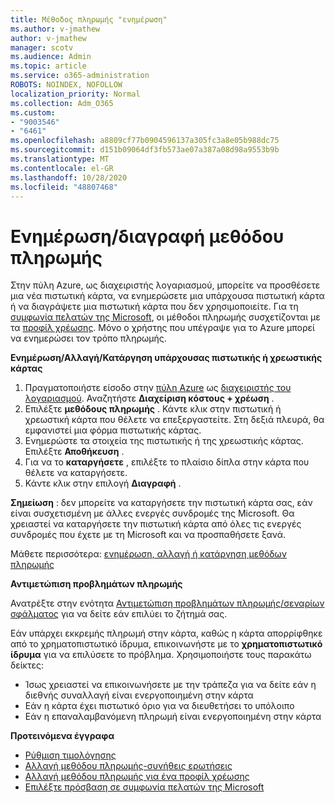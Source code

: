 ```yaml
---
title: Μέθοδος πληρωμής "ενημέρωση"
ms.author: v-jmathew
author: v-jmathew
manager: scotv
ms.audience: Admin
ms.topic: article
ms.service: o365-administration
ROBOTS: NOINDEX, NOFOLLOW
localization_priority: Normal
ms.collection: Adm_O365
ms.custom:
- "9003546"
- "6461"
ms.openlocfilehash: a8809cf77b0904596137a305fc3a8e05b988dc75
ms.sourcegitcommit: d151b09064df3fb573ae07a387a08d98a9553b9b
ms.translationtype: MT
ms.contentlocale: el-GR
ms.lasthandoff: 10/28/2020
ms.locfileid: "48807468"
---
```

# <a name="updatedelete-payment-method"></a>Ενημέρωση/διαγραφή μεθόδου πληρωμής

Στην πύλη Azure, ως διαχειριστής λογαριασμού, μπορείτε να προσθέσετε μια νέα πιστωτική κάρτα, να ενημερώσετε μια υπάρχουσα πιστωτική κάρτα ή να διαγράψετε μια πιστωτική κάρτα που δεν χρησιμοποιείτε. Για τη [συμφωνία πελατών της Microsoft](https://docs.microsoft.com/azure/billing/billing-how-to-change-credit-card?WT.mc_id=Portal-Microsoft_Azure_Support#check-access-to-a-microsoft-customer-agreement), οι μέθοδοι πληρωμής συσχετίζονται με τα [προφίλ χρέωσης](https://docs.microsoft.com/azure/billing/billing-how-to-change-credit-card?WT.mc_id=Portal-Microsoft_Azure_Support#change-payment-method-for-a-billing-profile). Μόνο ο χρήστης που υπέγραψε για το Azure μπορεί να ενημερώσει τον τρόπο πληρωμής.

**Ενημέρωση/Αλλαγή/Κατάργηση υπάρχουσας πιστωτικής ή χρεωστικής κάρτας**

1.  Πραγματοποιήστε είσοδο στην [πύλη Azure](https://portal.azure.com/) ως [διαχειριστής του λογαριασμού](https://docs.microsoft.com/azure/billing/billing-subscription-transfer?WT.mc_id=Portal-Microsoft_Azure_Support#whoisaa). Αναζητήστε **Διαχείριση κόστους + χρέωση** .
2.  Επιλέξτε **μεθόδους πληρωμής** . Κάντε κλικ στην πιστωτική ή χρεωστική κάρτα που θέλετε να επεξεργαστείτε. Στη δεξιά πλευρά, θα εμφανιστεί μια φόρμα πιστωτικής κάρτας.
3.  Ενημερώστε τα στοιχεία της πιστωτικής ή της χρεωστικής κάρτας. Επιλέξτε **Αποθήκευση** .
4.  Για να το **καταργήσετε** , επιλέξτε το πλαίσιο δίπλα στην κάρτα που θέλετε να καταργήσετε.
5.  Κάντε κλικ στην επιλογή **Διαγραφή** .

**Σημείωση** : δεν μπορείτε να καταργήσετε την πιστωτική κάρτα σας, εάν είναι συσχετισμένη με άλλες ενεργές συνδρομές της Microsoft. Θα χρειαστεί να καταργήσετε την πιστωτική κάρτα από όλες τις ενεργές συνδρομές που έχετε με τη Microsoft και να προσπαθήσετε ξανά.

Μάθετε περισσότερα: [ενημέρωση, αλλαγή ή κατάργηση μεθόδων πληρωμής](https://docs.microsoft.com/azure/billing/billing-how-to-change-credit-card?WT.mc_id=Portal-Microsoft_Azure_Support)

**Αντιμετώπιση προβλημάτων πληρωμής**

Ανατρέξτε στην ενότητα [Αντιμετώπιση προβλημάτων πληρωμής/σεναρίων σφάλματος](https://support.microsoft.com/help/4505172/troubleshooting-payment-issues) για να δείτε εάν επιλύει το ζήτημά σας.

Εάν υπάρχει εκκρεμής πληρωμή στην κάρτα, καθώς η κάρτα απορρίφθηκε από το χρηματοπιστωτικό ίδρυμα, επικοινωνήστε με το **χρηματοπιστωτικό ίδρυμα** για να επιλύσετε το πρόβλημα. Χρησιμοποιήστε τους παρακάτω δείκτες:

- Ίσως χρειαστεί να επικοινωνήσετε με την τράπεζα για να δείτε εάν η διεθνής συναλλαγή είναι ενεργοποιημένη στην κάρτα
- Εάν η κάρτα έχει πιστωτικό όριο για να διευθετήσει το υπόλοιπο
- Εάν η επαναλαμβανόμενη πληρωμή είναι ενεργοποιημένη στην κάρτα

**Προτεινόμενα έγγραφα**

- [Ρύθμιση τιμολόγησης](https://azure.microsoft.com/pricing/invoicing/)
- [Αλλαγή μεθόδου πληρωμής-συνήθεις ερωτήσεις](https://docs.microsoft.com/azure/billing/billing-how-to-change-credit-card?WT.mc_id=Portal-Microsoft_Azure_Support#frequently-asked-questions)
- [Αλλαγή μεθόδου πληρωμής για ένα προφίλ χρέωσης](https://docs.microsoft.com/azure/billing/billing-how-to-change-credit-card?WT.mc_id=Portal-Microsoft_Azure_Support#change-payment-method-for-a-billing-profile)
- [Επιλέξτε πρόσβαση σε συμφωνία πελατών της Microsoft](https://docs.microsoft.com/azure/billing/billing-how-to-change-credit-card?WT.mc_id=Portal-Microsoft_Azure_Support#check-access-to-a-microsoft-customer-agreement)
